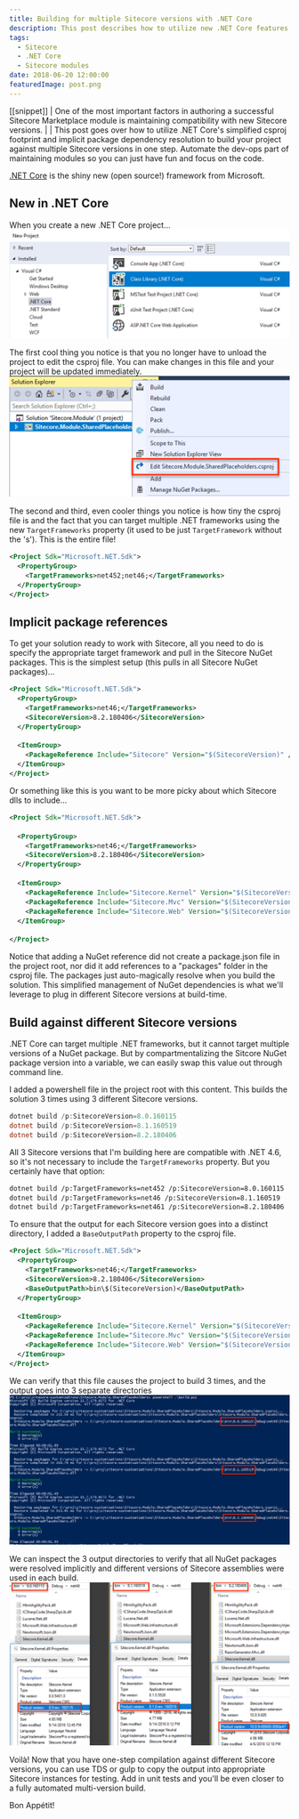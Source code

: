 ```yaml
---
title: Building for multiple Sitecore versions with .NET Core
description: This post describes how to utilize new .NET Core features to build a Sitecore project for multiple Sitecore versions in one step. 
tags:
  - Sitecore
  - .NET Core
  - Sitecore modules
date: 2018-06-20 12:00:00
featuredImage: post.png
---
```


[[snippet]]
| One of the most important factors in authoring a successful Sitecore Marketplace module is maintaining compatibility with new Sitecore versions.
| 
| This post goes over how to utilize .NET Core's simplified csproj footprint and implicit package dependency resolution to build your project against multiple Sitecore versions in one step. Automate the dev-ops part of maintaining modules so you can just have fun and focus on the code.

[.NET Core](https://github.com/dotnet/core) is the shiny new (open source!) framework from Microsoft. 

## New in .NET Core
When you create a new .NET Core project...
![](./new_project_dialog.png)

The first cool thing you notice is that you no longer have to unload the project to edit the csproj file. You can make changes in this file and your project will be updated immediately.
![](./edit_csproj.png)

The second and third, even cooler things you notice is how tiny the csproj file is and the fact that you can target multiple .NET frameworks using the new `TargetFrameworks` property (it used to be just `TargetFramework` without the 's'). This is the entire file!
```xml
<Project Sdk="Microsoft.NET.Sdk">
  <PropertyGroup>
    <TargetFrameworks>net452;net46;</TargetFrameworks>
  </PropertyGroup>
</Project>
```

## Implicit package references
To get your solution ready to work with Sitecore, all you need to do is specify the appropriate target framework and pull in the Sitecore NuGet packages. This is the simplest setup (this pulls in all Sitecore NuGet packages)...
```xml
<Project Sdk="Microsoft.NET.Sdk">
  <PropertyGroup>
    <TargetFrameworks>net46;</TargetFrameworks>
    <SitecoreVersion>8.2.180406</SitecoreVersion>
  </PropertyGroup>

  <ItemGroup>
    <PackageReference Include="Sitecore" Version="$(SitecoreVersion)" />
  </ItemGroup>
</Project>
```

Or something like this is you want to be more picky about which Sitecore dlls to include...
```xml
<Project Sdk="Microsoft.NET.Sdk">

  <PropertyGroup>
    <TargetFrameworks>net46;</TargetFrameworks>
    <SitecoreVersion>8.2.180406</SitecoreVersion>
  </PropertyGroup>

  <ItemGroup>
    <PackageReference Include="Sitecore.Kernel" Version="$(SitecoreVersion)" />
    <PackageReference Include="Sitecore.Mvc" Version="$(SitecoreVersion)" />
    <PackageReference Include="Sitecore.Web" Version="$(SitecoreVersion)" />
  </ItemGroup>

</Project>
```

Notice that adding a NuGet reference did not create a package.json file in the project root, nor did it add references to a "packages" folder in the csproj file. The packages just auto-magically resolve when you build the solution. This simplified management of NuGet dependencies is what we'll leverage to plug in different Sitecore versions at build-time.

## Build against different Sitecore versions
.NET Core can target multiple .NET frameworks, but it cannot target multiple versions of a NuGet package. But by compartmentalizing the Sitcore NuGet package version into a variable, we can easily swap this value out through command line.

I added a powershell file in the project root with this content. This builds the solution 3 times using 3 different Sitecore versions.
```powershell
dotnet build /p:SitecoreVersion=8.0.160115
dotnet build /p:SitecoreVersion=8.1.160519
dotnet build /p:SitecoreVersion=8.2.180406
```

All 3 Sitecore versions that I'm building here are compatible with .NET 4.6, so it's not necessary to include the `TargetFrameworks` property. But you certainly have that option:
```xml
dotnet build /p:TargetFrameworks=net452 /p:SitecoreVersion=8.0.160115
dotnet build /p:TargetFrameworks=net46 /p:SitecoreVersion=8.1.160519
dotnet build /p:TargetFrameworks=net461 /p:SitecoreVersion=8.2.180406
```

To ensure that the output for each Sitecore version goes into a distinct directory, I added a `BaseOutputPath` property to the csproj file.
```xml
<Project Sdk="Microsoft.NET.Sdk">
  <PropertyGroup>
    <TargetFrameworks>net46;</TargetFrameworks>
    <SitecoreVersion>8.2.180406</SitecoreVersion>
    <BaseOutputPath>bin\$(SitecoreVersion)</BaseOutputPath>
  </PropertyGroup>

  <ItemGroup>
    <PackageReference Include="Sitecore.Kernel" Version="$(SitecoreVersion)" />
    <PackageReference Include="Sitecore.Mvc" Version="$(SitecoreVersion)" />
    <PackageReference Include="Sitecore.Web" Version="$(SitecoreVersion)" />
  </ItemGroup>
</Project>
```

We can verify that this file causes the project to build 3 times, and the output goes into 3 separate directories
![](./cmd_line_build.png)

We can inspect the 3 output directories to verify that all NuGet packages were resolved implicitly and different versions of Sitecore assemblies were used in each build.
![](./sitecore_kernel_versions.png)

Voilà! Now that you have one-step compilation against different Sitecore versions, you can use TDS or gulp to copy the output into appropriate Sitecore instances for testing. Add in unit tests and you'll be even closer to a fully automated multi-version build.

Bon Appétit!